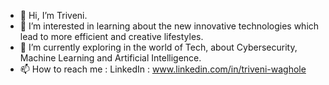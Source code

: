 - 👋 Hi, I’m Triveni.
- 👀 I’m interested in learning about the new innovative technologies which lead to more efficient and creative lifestyles. 
- 🌱 I’m currently exploring in the world of Tech, about Cybersecurity, Machine Learning and Artificial Intelligence.
- 📫 How to reach me : LinkedIn : www.linkedin.com/in/triveni-waghole

<!---
Triv24/Triv24 is a ✨ special ✨ repository because its `README.md` (this file) appears on your GitHub profile.
You can click the Preview link to take a look at your changes.
--->
